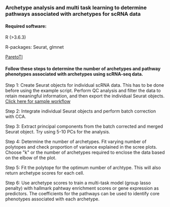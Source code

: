 ### Archetype analysis and multi task learning to determine pathways associated with archetypes for scRNA data

#### Required software:
R (>3.6.3)

R-packages: Seurat, glmnet 

[ParetoTI](https://github.com/vitkl/ParetoTI)

#### Follow these steps to determine the number of archetypes and pathway phenotypes associated with archetypes using scRNA-seq data. 

Step 1: Create Seurat objects for individual scRNA data. This has to be done before using the example script. Perform QC analysis and filter the data to retain meaningful information, and then export the individual Seurat objects. [Click here for sample workflow](https://github.com/U54Bioinformatics/02A_scRNAseq_Seurat)

Step 2: Integrate individual Seurat objects and perform batch correction with CCA. 

Step 3: Extract principal components from the batch corrected and merged Seurat object. Try using 5-10 PCs for the analysis.  

Step 4: Determine the number of archetypes. Fit varying number of polytopes and check proportion of variance explained in the scree plots. Choose "k" or the number of archetypes required to enclose the data based on the elbow of the plot.  

Step 5: Fit the polytope for the optimum number of archtype. This will also return archetype scores for each cell. 

Step 6: Use archetype scores to train a multi-task model (group lasso penalty) with hallmark pahtway enrichment scores or gene expression as predictors. The coefficients for the pathways can be used to identify core phenotypes associated with each archetype. 

